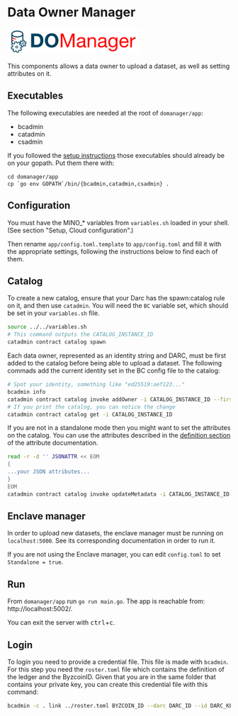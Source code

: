 # Data Owner Manager

![DOM logo](assets/dom-logo.png)

This components allows a data owner to upload a dataset, as well as setting
attributes on it.

## Executables

The following executables are needed at the root of `domanager/app`:

- bcadmin
- catadmin
- csadmin

If you followed the [setup instructions](setup.md#generate-the-executables)
those executables should already be on your gopath. Put them there with:

```
cd domanager/app
cp `go env GOPATH`/bin/{bcadmin,catadmin,csadmin} .
```

## Configuration

You must have the MINO_* variables from `variables.sh` loaded in your shell.
(See section "Setup, Cloud configuration".)

Then rename `app/config.toml.template` to `app/config.toml` and fill it
with the appropriate settings, following the instructions below to find
each of them.

## Catalog

To create a new catalog, ensure that your Darc has the spawn:catalog rule on it,
and then use `catadmin`. You will need the `BC` variable set, which should be
set in your `variables.sh` file.

```bash
source ../../variables.sh
# This command outputs the CATALOG_INSTANCE_ID
catadmin contract catalog spawn
```

Each data owner, represented as an identity string and DARC, must be first added
to the catalog before being able to upload a dataset. The following commads add
the current identity set in the BC config file to the catalog:

```bash
# Spot your identity, something like "ed25519:aef123..."
bcadmin info
catadmin contract catalog invoke addOwner -i CATALOG_INSTANCE_ID --firstname John --lastname Doe --identityStr IDENTITY
# If you print the catalog, you can notice the change
catadmin contract catalog get -i CATALOG_INSTANCE_ID
```

If you are not in a standalone mode then you might want to set the attributes on
the catalog. You can use the attributes described in the [definition section](https://dedis.github.io/odyssey/#/attributes?id=definition) of the attribute documentation.

```bash
read -r -d '' JSONATTR << EOM
{
...your JSON attributes...
}
EOM
catadmin contract catalog invoke updateMetadata -i CATALOG_INSTANCE_ID --metadataJSON "$JSONATTR"
```

## Enclave manager

In order to upload new datasets, the enclave manager must be running on
`localhost:5000`. See its corresponding documentation in order to run
it.

If you are not using the Enclave manager, you can edit `config.toml`
to set `Standalone = true`.

## Run

From `domanager/app` run `go run main.go`. The app is reachable from: http://localhost:5002/.

You can exit the server with <kbd>ctrl</kbd>+<kbd>c</kbd>.

## Login

To login you need to provide a credential file. This file is made with
`bcadmin`. For this step you need the `roster.toml` file which contains the
definition of the ledger and the ByzcoinID. Given that you are in the same
folder that contains your private key, you can create this credential file with
this command:

```bash
bcadmin -c . link ../roster.toml BYZCOIN_ID --darc DARC_ID --id DARC_KEY
```